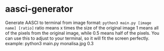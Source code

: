 # aasci-generator
Generate AASCI to terminal from image
format:
```python3 main.py [image name] [ratio]```
ratio means x times the size of the original image
1 means all of the pixels from the original image, while 0.5 means half of the pixels.
You can use this to adjust to your terminal, so it will fit the screen perfectly.  
example:
python3 main.py monalisa.jpg 0.3

